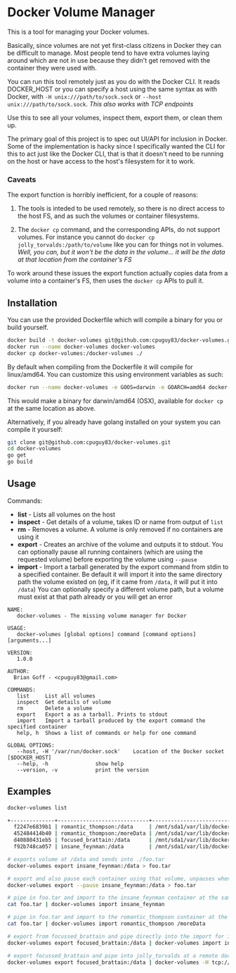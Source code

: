 # Docker Volume Manager

This is a tool for managing your Docker volumes.

Basically, since volumes are not yet first-class citizens in Docker they can be
difficult to manage. Most people tend to have extra volumes laying around which
are not in use because they didn't get removed with the container they were used
with.

You can run this tool remotely just as you do with the Docker CLI.  It reads
DOCKER_HOST or you can specify a host using the same syntax as with Docker, with
`-H unix:///path/to/sock.sock` or `--host unix:///path/to/sock.sock`.
*This also works with TCP endpoints*

Use this to see all your volumes, inspect them, export them, or clean them up.

The primary goal of this project is to spec out UI/API for inclusion in Docker.
Some of the implementation is hacky since I specifically wanted the CLI for this
to act just like the Docker CLI, that is that it doesn't need to be running on
the host or have access to the host's filesystem for it to work.

### Caveats

The export function is horribly inefficient, for a couple of reasons:

1) The tools is inteded to be used remotely, so there is no direct access to the
host FS, and as such the volumes or container filesystems.

2) The `docker cp` command, and the corresponding APIs, do not support volumes.
For instance you cannot do `docker cp jolly_torvalds:/path/to/volume` like you
can for things not in volumes. *Well, you can, but it won't be the data in the
volume... it will be the data at that location from the container's FS*

To work around these issues the export function actually copies data from a volume
into a container's FS, then uses the `docker cp` APIs to pull it.

## Installation

You can use the provided Dockerfile which will compile a binary for you or build
yourself.

```bash
docker build -t docker-volumes git@github.com:cpuguy83/docker-volumes.git
docker run --name docker-volumes docker-volumes
docker cp docker-volumes:/docker-volumes ./
```

By default when compiling from the Dockerfile it will compile for linux/amd64.
You can customize this using environment variables as such:

```bash
docker run --name docker-volumes -e GOOS=darwin -e GOARCH=amd64 docker-volumes
```

This would make a binary for darwin/amd64 (OSX), available for `docker cp` at the
same location as above.

Alternatively, if you already have golang installed on your system you can
compile it yourself:

```bash
git clone git@github.com:cpuguy83/docker-volumes.git
cd docker-volumes
go get
go build
```

## Usage

Commands:

* **list** - Lists all volumes on the host
* **inspect** - Get details of a volume, takes ID or name from output of `list`
* **rm** - Removes a volume. A volume is only removed if no containers are using it
* **export** - Creates an archive of the volume and outputs it to stdout.  You can
  optionally pause all running containers (which are using the requested volume)
  before exporting the volume using `--pause`
* **import** - Import a tarball generated by the export command from stdin to a
  specified container.  Be default it will import it into the same directory path
  the volume existed on (eg, if it came from `/data`, it will put it into `/data`)
  You can optionally specify a different volume path, but a volume must exist at
  that path already or you will get an error

```
NAME:
   docker-volumes - The missing volume manager for Docker

USAGE:
   docker-volumes [global options] command [command options] [arguments...]

VERSION:
   1.0.0

AUTHOR:
  Brian Goff - <cpuguy83@gmail.com>

COMMANDS:
   list		List all volumes
   inspect	Get details of volume
   rm		Delete a volume
   export	Export a as a tarball. Prints to stdout
   import	Import a tarball produced by the export command the specified container
   help, h	Shows a list of commands or help for one command

GLOBAL OPTIONS:
   --host, -H '/var/run/docker.sock'	Location of the Docker socket [$DOCKER_HOST]
   --help, -h				show help
   --version, -v			print the version
```

## Examples
```bash
docker-volumes list

+--------------+-----------------------------+---------------------------------------------------------------------------------------------------+
  f2247e6839b1 | romantic_thompson:/data     | /mnt/sda1/var/lib/docker/vfs/dir/f2247e6839b1ea7ded4123bdc2790e184e6ab6ee3b614fbcb1a72e7bad40e90c
  452484414b40 | romantic_thompson:/moreData | /mnt/sda1/var/lib/docker/vfs/dir/452484414b407c7823357b2cac6812d4e0aa47ca13bd91c68fbe8626760e1adb
  d40880431eb5 | focused_brattain:/data      | /mnt/sda1/var/lib/docker/vfs/dir/d40880431eb5f49a36bba5f5dd5500ae5fc85f9d8d8e4253a7b434302750dead
  f92b748ca057 | insane_feynman:/data        | /mnt/sda1/var/lib/docker/vfs/dir/f92b748ca05768688b41703c2b011520cba7dc2a58acdf10007a83e6c17c5084

# exports volume at /data and sends into ./foo.tar
docker-volumes export insane_feynman:/data > foo.tar

# export and also pause each container using that volume, unpauses when export is finished
docker-volumes export --pause insane_feynman:/data > foo.tar

# pipe in foo.tar and import to the insane_feynman container at the same /data path
cat foo.tar | docker-volumes import insane_feynman

# pipe in foo.tar and import to the romantic_thompson container at the /moreData path
cat foo.tar | docker-volumes import romantic_thompson /moreData

# export from focussed_brattain and pipe directly into the import for insane_feynman
docker-volumes export focused_brattain:/data | docker-volumes import insane_feynman

# export focussed_brattain and pipe into jolly_torvalds at a remote docker instance
docker-volumes export focused_brattain:/data | docker-volumes -H tcp://1.2.3.4:2375 jolly_torvalds
```
